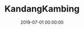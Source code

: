 ---
layout: inner
position: right
title: 'KandangKambing'
lead_text: 'Built the whole platform, the backend as well as the Android app for the livestock selling & rearing service platform.'
tags: ['AWS', 'MySQL', 'PHP', 'Yii 2', 'API', 'Kotlin', 'Android SDK']
featured_image: ['/img/posts/kk1.png','/img/posts/kk2.png']
date: 2019-07-01 00:00:00
categories: ['Backend Dev','Mobile Dev']
project_link: 'https://play.google.com/store/apps/details?id=id.kandangkambing.app'
button_icon: 'play'
button_text: 'View on Google Play'
order: 22
visible: 1
company: 'Self-employed'
---